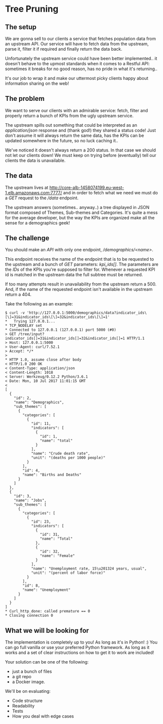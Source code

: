 # Tree Pruning

## The setup

We are gonna sell to our clients a service that fetches population data from an upstream API. Our service will have to fetch data from the upstream, parse it, filter it if required and finally return the data back.

Unfortunately the upstream service could have been better implemented.. it doesn't behave to the upmost standards when it comes to a Restful API: sometimes it breaks for no good reason, has no pride in what it's returning..

It's our job to wrap it and make our uttermost picky clients happy about information sharing on the web!

## The problem

We want to serve our clients with an admirable service: fetch, filter and properly return a bunch of KPIs from the ugly upstream service.

The upstream spills out something that could be interpreted as an _application/json_ response and (thank god!) they shared a status code! Just don't assume it will always return the same data, has the KPIs can be updated somewhere in the future, so no luck caching it..

We've noticed it doesn't always return a 200 status. In that case we should not let our clients down! We must keep on trying before (eventually) tell our clients the data is unavailable.

## The data

The upstream lives at http://core-alb-1458074199.eu-west-1.elb.amazonaws.com:7777/ and in order to fetch what we need we must do a *GET* request to the */data* endpoint.

The upstream answers (sometimes.. anyway..) a tree displayed in JSON format composed of Themes, Sub-themes and Categories. It's quite a mess for the average developer, but the way the KPIs are organized make all the sense for a demographics geek!


## The challenge

You should make an *API* with only one endpoint, */demographics/\<name\>*.

This endpoint receives the name of the endpoint that is to be requested to the upstream and a bunch of *GET* parameters: *kpi_ids[]*. The parameters are the *IDs* of the KPIs you're supposed to filter for. Whenever a requested KPI id is matched in the upstream data the full subtree must be returned.

If too many attempts result in unavailability from the upstream return a 500.
And, if the name of the requested endpoint isn't available in the upstream return a 404.

Take the following as an example:

```
$ curl -v 'http://127.0.0.1:5000/demographics/data?indicator_ids\[\]=31&indicator_ids\[\]=32&indicator_ids\[\]=1'
*   Trying 127.0.0.1...
* TCP_NODELAY set
* Connected to 127.0.0.1 (127.0.0.1) port 5000 (#0)
> GET /tree/input?indicator_ids[]=31&indicator_ids[]=32&indicator_ids[]=1 HTTP/1.1
> Host: 127.0.0.1:5000
> User-Agent: curl/7.52.1
> Accept: */*
>
* HTTP 1.0, assume close after body
< HTTP/1.0 200 OK
< Content-Type: application/json
< Content-Length: 1018
< Server: Werkzeug/0.12.2 Python/3.6.1
< Date: Mon, 10 Jul 2017 11:01:15 GMT
<
[
  {
    "id": 2,
    "name": "Demographics",
    "sub_themes": [
      {
        "categories": [
          {
            "id": 11,
            "indicators": [
              {
                "id": 1,
                "name": "total"
              }
            ],
            "name": "Crude death rate",
            "unit": "(deaths per 1000 people)"
          }
        ],
        "id": 4,
        "name": "Births and Deaths"
      }
    ]
  },
  {
    "id": 3,
    "name": "Jobs",
    "sub_themes": [
      {
        "categories": [
          {
            "id": 23,
            "indicators": [
              {
                "id": 31,
                "name": "Total"
              },
              {
                "id": 32,
                "name": "Female"
              }
            ],
            "name": "Unemployment rate, 15\u201324 years, usual",
            "unit": "(percent of labor force)"
          }
        ],
        "id": 8,
        "name": "Unemployment"
      }
    ]
  }
]
* Curl_http_done: called premature == 0
* Closing connection 0
```

## What we will be looking for

The implementation is completely up to you! As long as it's in Python! :) You can go full vanilla or use your preferred Python framework. As long as it works and a set of clear instructions on how to get it to work are included!

Your solution can be one of the following:
- just a bunch of files
- a git repo
- a Docker image.

We'll be on evaluating:
- Code structure
- Readability
- Tests
- How you deal with edge cases


